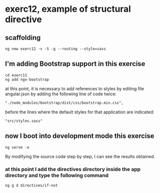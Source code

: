 # exerc12, example of structural directive

## scaffolding

```shell
ng new exerc12 -v -S -g --routing --style=sass
```

## I'm adding Bootstrap support in this exercise

```shell
cd exerc11
ng add ngx-bootstrap
```

at this point, it is necessary to add references to styles by editing file angular.json by adding the following line of code twice:

```text
"./node_modules/bootstrap/dist/css/bootstrap.min.css",
```

before the lines where the default styles for that application are indicated:

```text
"src/styles.sass"
```

## now I boot into development mode this exercise

```shell
ng serve -o
```

By modifying the source code step by step, I can see the results obtained.

### at this point I add the directives directory inside the app directory and type the following command

```shell
ng g d directives/if-not
```
